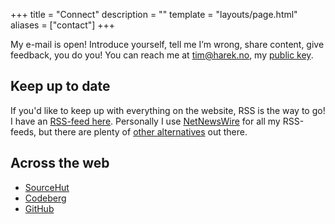+++
title = "Connect"
description = ""
template = "layouts/page.html"
aliases = ["contact"]
+++

My e-mail is open! Introduce yourself, tell me I’m wrong, share content, give
feedback, you do you! You can reach me at [tim@harek.no](mailto:tim@harek.no),
my [public key](@/connect/key.md).

## Keep up to date

If you'd like to keep up with everything on the website, RSS is the way to go! I
have an [RSS-feed here](/rss.xml). Personally I use
[NetNewsWire](https://netnewswire.com) for all my RSS-feeds, but there are
plenty of [other alternatives](https://alternativeto.net/software/netnewswire/)
out there.

## Across the web

- [SourceHut](https://sr.ht/~timharek)
- [Codeberg](https://codeberg.org/timharek)
- [GitHub](https://github.com/timharek)
